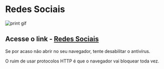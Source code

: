 <h1>Redes Sociais</h1>

![print gif](https://github.com/user-attachments/assets/94ec8527-9cb0-4b3a-82e3-b2a21b8da90e)

<h2>Acesse o link - <a href="https://filipe520.github.io/Redes-Social_v1/" target="_blank" rel="external">Redes Sociais</a></h2>

<p>Se por acaso não abrir no seu navegador, tente desabilitar o antivírus.</p>
<p>O ruim de usar protocolos HTTP é que o navegador vai bloquear toda vez.</p>
